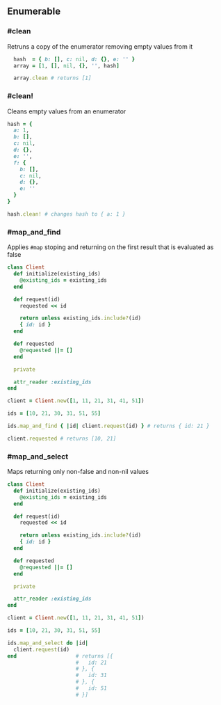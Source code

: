 ## Enumerable

### #clean
Retruns a copy of the enumerator removing empty values from it

```ruby
  hash  = { b: [], c: nil, d: {}, e: '' }
  array = [1, [], nil, {}, '', hash]

  array.clean # returns [1]
```


### #clean!
Cleans empty values from an enumerator

```ruby
hash = {
  a: 1,
  b: [],
  c: nil,
  d: {},
  e: '',
  f: {
    b: [],
    c: nil,
    d: {},
    e: ''
  }
}

hash.clean! # changes hash to { a: 1 }
```

### #map_and_find

Applies ```#map``` stoping and returning on the first result
that is evaluated as false

```ruby
class Client
  def initialize(existing_ids)
    @existing_ids = existing_ids
  end

  def request(id)
    requested << id

    return unless existing_ids.include?(id)
    { id: id }
  end

  def requested
    @requested ||= []
  end

  private

  attr_reader :existing_ids
end

client = Client.new([1, 11, 21, 31, 41, 51])

ids = [10, 21, 30, 31, 51, 55]

ids.map_and_find { |id| client.request(id) } # returns { id: 21 }

client.requested # returns [10, 21]
```

### #map_and_select

Maps returning only non-false and non-nil values

```ruby
class Client
  def initialize(existing_ids)
    @existing_ids = existing_ids
  end

  def request(id)
    requested << id

    return unless existing_ids.include?(id)
    { id: id }
  end

  def requested
    @requested ||= []
  end

  private

  attr_reader :existing_ids
end

client = Client.new([1, 11, 21, 31, 41, 51])

ids = [10, 21, 30, 31, 51, 55]

ids.map_and_select do |id|
  client.request(id)
end                   # returns [{
                      #   id: 21
                      # }, {
                      #   id: 31
                      # }, {
                      #   id: 51
                      # }]
```
